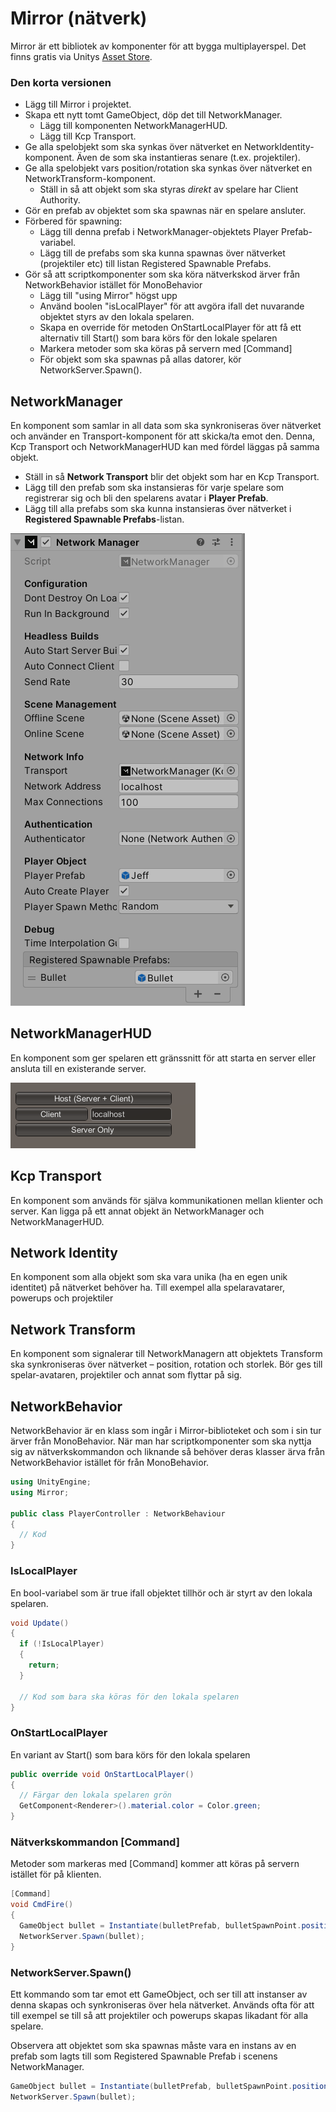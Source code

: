 # Mirror (nätverk)

Mirror är ett bibliotek av komponenter för att bygga multiplayerspel. Det finns gratis via Unitys [Asset Store](../andra-funktioner/asset-store.md).

### Den korta versionen

* Lägg till Mirror i projektet.
* Skapa ett nytt tomt GameObject, döp det till NetworkManager.
  * Lägg till komponenten NetworkManagerHUD.
  * Lägg till Kcp Transport.
* Ge alla spelobjekt som ska synkas över nätverket en NetworkIdentity-komponent. Även de som ska instantieras senare (t.ex. projektiler).
* Ge alla spelobjekt vars position/rotation ska synkas över nätverket en NetworkTransform-komponent.
  * Ställ in så att objekt som ska styras _direkt_ av spelare har Client Authority.
* Gör en prefab av objektet som ska spawnas när en spelare ansluter.
* Förbered för spawning:
  * Lägg till denna prefab i NetworkManager-objektets Player Prefab-variabel.
  * Lägg till de prefabs som ska kunna spawnas över nätverket (projektiler etc) till listan Registered Spawnable Prefabs.
* Gör så att scriptkomponenter som ska köra nätverkskod ärver från NetworkBehavior istället för MonoBehavior
  * Lägg till "using Mirror" högst upp
  * Använd boolen "isLocalPlayer" för att avgöra ifall det nuvarande objektet styrs av den lokala spelaren.
  * Skapa en override för metoden OnStartLocalPlayer för att få ett alternativ till Start() som bara körs för den lokale spelaren
  * Markera metoder som ska köras på servern med \[Command]
  * För objekt som ska spawnas på allas datorer, kör NetworkServer.Spawn().

## NetworkManager

En komponent som samlar in all data som ska synkroniseras över nätverket och använder en Transport-komponent för att skicka/ta emot den. Denna, Kcp Transport och NetworkManagerHUD kan med fördel läggas på samma objekt.

* Ställ in så **Network Transport** blir det objekt som har en Kcp Transport.
* Lägg till den prefab som ska instansieras för varje spelare som registrerar sig och bli den spelarens avatar i **Player Prefab**.
* Lägg till alla prefabs som ska kunna instansieras över nätverket i **Registered Spawnable Prefabs**-listan.

![](<../.gitbook/assets/image (2).png>)

## NetworkManagerHUD

En komponent som ger spelaren ett gränssnitt för att starta en server eller ansluta till en existerande server.

![](../.gitbook/assets/image.png)

## Kcp Transport

En komponent som används för själva kommunikationen mellan klienter och server. Kan ligga på ett annat objekt än NetworkManager och NetworkManagerHUD.

## Network Identity

En komponent som alla objekt som ska vara unika (ha en egen unik identitet) på nätverket behöver ha. Till exempel alla spelaravatarer, powerups och projektiler

## Network Transform

En komponent som signalerar till NetworkManagern att objektets Transform ska synkroniseras över nätverket – position, rotation och storlek. Bör ges till spelar-avataren, projektiler och annat som flyttar på sig.

## NetworkBehavior

NetworkBehavior är en klass som ingår i Mirror-biblioteket och som i sin tur ärver från MonoBehavior. När man har scriptkomponenter som ska nyttja sig av nätverkskommandon och liknande så behöver deras klasser ärva från NetworkBehavior istället för från MonoBehavior.

```csharp
using UnityEngine;
using Mirror;

public class PlayerController : NetworkBehaviour
{
  // Kod
}
```

### IsLocalPlayer

En bool-variabel som är true ifall objektet tillhör och är styrt av den lokala spelaren.

```csharp
void Update()
{
  if (!IsLocalPlayer)
  {
    return;
  }
  
  // Kod som bara ska köras för den lokala spelaren
}
```

### OnStartLocalPlayer

En variant av Start() som bara körs för den lokala spelaren

```csharp
public override void OnStartLocalPlayer()
{
  // Färgar den lokala spelaren grön
  GetComponent<Renderer>().material.color = Color.green;
}
```

### Nätverkskommandon \[Command]

Metoder som markeras med \[Command] kommer att köras på servern istället för på klienten.

```csharp
[Command]
void CmdFire()
{
  GameObject bullet = Instantiate(bulletPrefab, bulletSpawnPoint.position, bulletSpawnPoint.rotation);
  NetworkServer.Spawn(bullet);
}
```

### NetworkServer.Spawn()

Ett kommando som tar emot ett GameObject, och ser till att instanser av denna skapas och synkroniseras över hela nätverket. Används ofta för att till exempel se till så att projektiler och powerups skapas likadant för alla spelare.

Observera att objektet som ska spawnas måste vara en instans av en prefab som lagts till som Registered Spawnable Prefab i scenens NetworkManager.

```csharp
GameObject bullet = Instantiate(bulletPrefab, bulletSpawnPoint.position, bulletSpawnPoint.rotation);
NetworkServer.Spawn(bullet);
```
